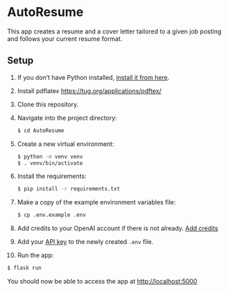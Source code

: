 # AutoResume

This app creates a resume and a cover letter tailored to a given job posting and follows your current resume format.

## Setup

1. If you don’t have Python installed, [install it from here](https://www.python.org/downloads/).
2. Install pdflatex https://tug.org/applications/pdftex/

3. Clone this repository.

4. Navigate into the project directory:

   ```bash
   $ cd AutoResume
   ```

5. Create a new virtual environment:

   ```bash
   $ python -m venv venv
   $ . venv/bin/activate
   ```

6. Install the requirements:

   ```bash
   $ pip install -r requirements.txt
   ```

7. Make a copy of the example environment variables file:

   ```bash
   $ cp .env.example .env
   ```
8. Add credits to your OpenAI account if there is not already. [Add credits](https://platform.openai.com)

9. Add your [API key](https://beta.openai.com/account/api-keys) to the newly created `.env` file.

10. Run the app:

   ```bash
   $ flask run
   ```

You should now be able to access the app at [http://localhost:5000](http://localhost:5000)
